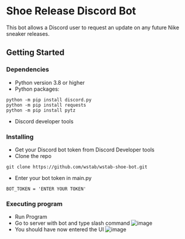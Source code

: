 # Shoe Release Discord Bot

This bot allows a Discord user to request an update on any future Nike sneaker releases.

## Getting Started

### Dependencies

* Python version 3.8 or higher
* Python packages:
```
python -m pip install discord.py
python -m pip install requests
python -m pip install pytz
```
* Discord developer tools

### Installing

* Get your Discord bot token from Discord Developer tools
* Clone the repo
```
git clone https://github.com/wstab/wstab-shoe-bot.git
```
* Enter your bot token in main.py
```
BOT_TOKEN = 'ENTER YOUR TOKEN'
```

### Executing program

* Run Program
* Go to server with bot and type slash command
     ![image](https://github.com/user-attachments/assets/5ac46ba5-3058-4bd9-8d0f-0addb4df62cb)
* You should have now entered the UI
     ![image](https://github.com/user-attachments/assets/8b124c6e-a55f-45c8-8c37-4812ba6e23d8)

